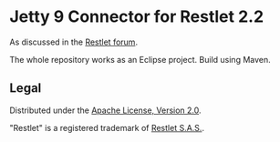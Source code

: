 Jetty 9 Connector for Restlet 2.2
=================================

As discussed in the [Restlet forum](http://restlet.tigris.org/ds/viewMessage.do?dsForumId=4447&dsMessageId=3067974).

The whole repository works as an Eclipse project. Build using Maven.

Legal
-----

Distributed under the [Apache License, Version 2.0](http://www.apache.org/licenses/LICENSE-2.0.html).

"Restlet" is a registered trademark of [Restlet S.A.S.](http://restlet.org/download/legal).
